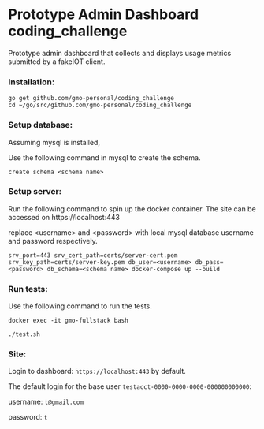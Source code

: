 # Prototype Admin Dashboard coding_challenge
Prototype admin dashboard that collects and displays usage metrics submitted by a fakeIOT client.

### Installation:

```
go get github.com/gmo-personal/coding_challenge
cd ~/go/src/github.com/gmo-personal/coding_challenge
```

### Setup database: 

Assuming mysql is installed, 

Use the following command in mysql to create the schema.

`create schema <schema name>`

### Setup server:

Run the following command to spin up the docker container. The site can be accessed on https://localhost:443

replace \<username> and \<password> with local mysql database username and password respectively.

`srv_port=443 srv_cert_path=certs/server-cert.pem srv_key_path=certs/server-key.pem db_user=<username> db_pass=<password> db_schema=<schema name> docker-compose up --build`

### Run tests:

Use the following command to run the tests. 

`docker exec -it gmo-fullstack bash`

`./test.sh`

### Site:

Login to dashboard: `https://localhost:443` by default.

The default login for the base user `testacct-0000-0000-0000-000000000000`:

username: `t@gmail.com`

password: `t`

